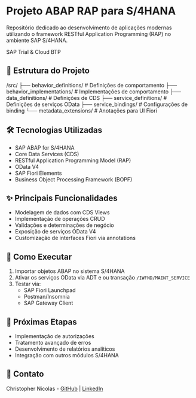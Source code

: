 # Projeto ABAP RAP para S/4HANA

Repositório dedicado ao desenvolvimento de aplicações modernas utilizando o framework RESTful Application Programming (RAP) no ambiente SAP S/4HANA.

SAP Trial & Cloud BTP

## 📂 Estrutura do Projeto

/src/
├── behavior_definitions/ # Definições de comportamento
├── behavior_implementations/ # Implementações de comportamento
├── data_definitions/ # Definições de CDS
├── service_definitions/ # Definições de serviços OData
├── service_bindings/ # Configurações de binding
└── metadata_extensions/ # Anotações para UI Fiori



## 🛠️ Tecnologias Utilizadas

- SAP ABAP for S/4HANA
- Core Data Services (CDS)
- RESTful Application Programming Model (RAP)
- OData V4
- SAP Fiori Elements
- Business Object Processing Framework (BOPF)

## ✨ Principais Funcionalidades

- Modelagem de dados com CDS Views
- Implementação de operações CRUD
- Validações e determinações de negócio
- Exposição de serviços OData V4
- Customização de interfaces Fiori via annotations

## 🚀 Como Executar

1. Importar objetos ABAP no sistema S/4HANA
2. Ativar os serviços OData via ADT e ou transação `/IWFND/MAINT_SERVICE`
3. Testar via:
   - SAP Fiori Launchpad
   - Postman/Insomnia
   - SAP Gateway Client

## 📌 Próximas Etapas

- Implementação de autorizações
- Tratamento avançado de erros
- Desenvolvimento de relatórios analíticos
- Integração com outros módulos S/4HANA

## 📧 Contato

Christopher Nicolas - [GitHub](https://github.com/ChristopherNicolasSMM) | [LinkedIn](https://www.linkedin.com/in/christophernicolassmm/)

